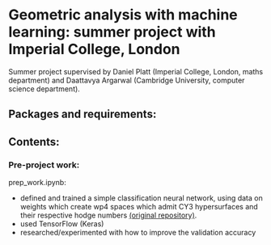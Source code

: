 # Geometric analysis with machine learning: summer project with Imperial College, London
Summer project supervised by Daniel Platt (Imperial College, London, maths department) and Daattavya Argarwal (Cambridge University, computer science department).

## Packages and requirements:


## Contents:

### Pre-project work:
prep_work.ipynb:
- defined and trained a simple classification neural network, using data on weights which create wp4 spaces which admit CY3 hypersurfaces and their respective hodge numbers [(original repository)](https://github.com/TomasSilva/MLcCY7).
- used TensorFlow (Keras) 
- researched/experimented with how to improve the validation accuracy
